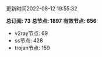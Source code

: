 更新时间2022-08-12 19:55:32

**总订阅: 73**
**总节点: 1897**
**有效节点: 656**
- v2ray节点: 69
- ss节点: 428
- trojan节点: 159
